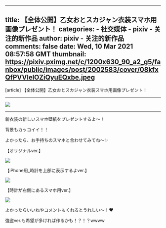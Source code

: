 
---
title: 【全体公開】乙女おとスカジャン衣装スマホ用画像プレゼント！
categories: 
    - 社交媒体
    - pixiv - 关注的新作品
author: pixiv - 关注的新作品
comments: false
date: Wed, 10 Mar 2021 08:57:58 GMT
thumbnail: https://pixiv.pximg.net/c/1200x630_90_a2_g5/fanbox/public/images/post/2002583/cover/08kfxQfPVVlelOZiQyuEQxbe.jpeg
---

<div>   
[article] 【全体公開】乙女おとスカジャン衣装スマホ用画像プレゼント！<hr><img src="https://pixiv.pximg.net/c/1200x630_90_a2_g5/fanbox/public/images/post/2002583/cover/08kfxQfPVVlelOZiQyuEQxbe.jpeg" referrerpolicy="no-referrer"><hr><p></p><p>新衣装の新しいスマホ壁紙をプレゼントするよ〜！</p><p>背景もカッコイイ！！</p><p>よかったら、お手持ちのスマホと合わせてみてね〜✨</p><p></p><p>【オリジナルver.】</p><p><img src="https://downloads.fanbox.cc/images/post/2002583/aYptByzzUYSab2rFZONbIjZo.png" referrerpolicy="no-referrer"></p><p></p><p></p><p>【iPhone用_時計を上部に表示するよver.】</p><p><img src="https://downloads.fanbox.cc/images/post/2002583/UgE9xKps5151wJHiM49rErbr.png" referrerpolicy="no-referrer"></p><p></p><p></p><p>【時計が右側にあるスマホ用ver.】</p><p><img src="https://downloads.fanbox.cc/images/post/2002583/4ASHbTUKLs3OtWeqdyCN8pl4.png" referrerpolicy="no-referrer"></p><p></p><p>よかったらいいねやコメントもくれるとうれしい〜！❤️</p><p>強盗ver.も希望が多ければ作るかも！？！？wwww</p>  
</div>
            